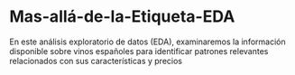 # Mas-allá-de-la-Etiqueta-EDA
En este análisis exploratorio de datos (EDA), examinaremos la información disponible sobre vinos españoles para identificar patrones relevantes relacionados con sus características y precios
